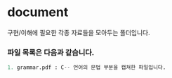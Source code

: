 # document 
구현/이해에 필요한 각종 자료들을 모아두는 폴더입니다.

### 파일 목록은 다음과 같습니다.

```python
1. grammar.pdf : C-- 언어의 문법 부분을 캡쳐한 파일입니다.
```
